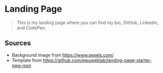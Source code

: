 # Landing Page

> This is my landing page where you can find my bio, GitHub, LinkedIn, and CodePen.

## Sources
* Background image from https://www.pexels.com/
* Template from https://github.com/ewuweblab/landing-page-starter-pwa-json
